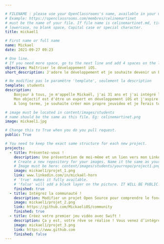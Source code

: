 ```yaml
---

# FILENAME : please use your OpenClassrooms's name, available in your url.
# Example: https://openclassrooms.com/membres/celinemartinet
# must be the name of your file. If file name is celinemartinet.md, title is celinemartinet.
# lowercase, no blank space, Capital case or special character.
title: mickael1

# First name or full name
name: Mickael
date: 2021-09-27 09:23

# One line.
# If you need more space, go to the next line and add 4 spaces on the left, as in 'description'.
objective: Maîtriser le développement iOS.
short_description: J'adore le développement et je souhaite devenir un bon développeur.

# Ne modifiez pas le paramètre 'template', seulement la description
template: students
description:
    Bonjour à tous, je m'appelle Mickaël, j'ai 31 ans et j'ai intégré le parcours de développeur d'applications iOS.
    Mon objectif est d'être un expert en développement iOS et j'aspire également à l'être sur Android pour être polyvalent.
    A long terme, je souhaite créer mon propre jeuvideo et je ferais tout pour parvenir à cet objectif.

# image must be located in content/images/students
# name should be the same as this file. Eg: celinemartinet.png
image: mickael1.jpg

# Change this to True when you do you pull request.
public: True

# You need to keep the exact same structure for each new project.
projects:
  - title: Présentez-vous !
    description: Une présentation de moi-même et un lien vers mon LinkedIn.
    # Create a new repository for your images. Name it the same as your nickname and profile picture.
    # Image must be here: content/images/students/yourrepo/project1.png
    image: mickael1/projet_1.png
    link: www.linkedin.com/in/mickaël-horn
    # 'true' makes it fully available.
    # 'false' will add a black layer on the picture. IT WILL BE PUBLIC!
    finished: true
  - title: Intégrez la communauté !
    description: Modifier un projet Open Source pour comprendre le fonctionnement de Git, de Github et des pull requests. 
    image: mickael1/projet_2.png
    link: https://github.com/MickaeliOS/community
    finished: true
  - title: Créez votre premier jeu vidéo avec Swift !
    description: Ça y est, votre rêve se réalise ! Vous venez d’intégrer votre premier poste dans une entreprise de jeux vidéo : FrenchGame Factory.
    image: mickael1/projet_3.png
    link: https://www.github.com
    finished: false
---
```

